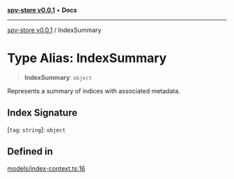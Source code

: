 [**spv-store v0.0.1**](../README.md) • **Docs**

***

[spv-store v0.0.1](../globals.md) / IndexSummary

# Type Alias: IndexSummary

> **IndexSummary**: `object`

Represents a summary of indices with associated metadata.

## Index Signature

 \[`tag`: `string`\]: `object`

## Defined in

[models/index-context.ts:16](https://github.com/shruggr/ts-casemod-spv/blob/eb07ea1ffa104a076983597e54d842fffa22bae3/src/models/index-context.ts#L16)
